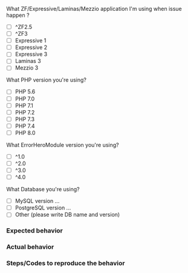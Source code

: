 What ZF/Expressive/Laminas/Mezzio application I'm using when issue happen ?

- [ ] ^ZF2.5
- [ ] ^ZF3
- [ ] Expressive 1
- [ ] Expressive 2
- [ ] Expressive 3
- [ ] Laminas 3
- [ ] Mezzio 3

What PHP version you're using?

- [ ] PHP 5.6
- [ ] PHP 7.0
- [ ] PHP 7.1
- [ ] PHP 7.2
- [ ] PHP 7.3
- [ ] PHP 7.4
- [ ] PHP 8.0

What ErrorHeroModule version you're using?

- [ ] ^1.0
- [ ] ^2.0
- [ ] ^3.0
- [ ] ^4.0

What Database you're using?

- [ ] MySQL version ...
- [ ] PostgreSQL version ...
- [ ] Other (please write DB name and version)

### Expected behavior

### Actual behavior

### Steps/Codes to reproduce the behavior
